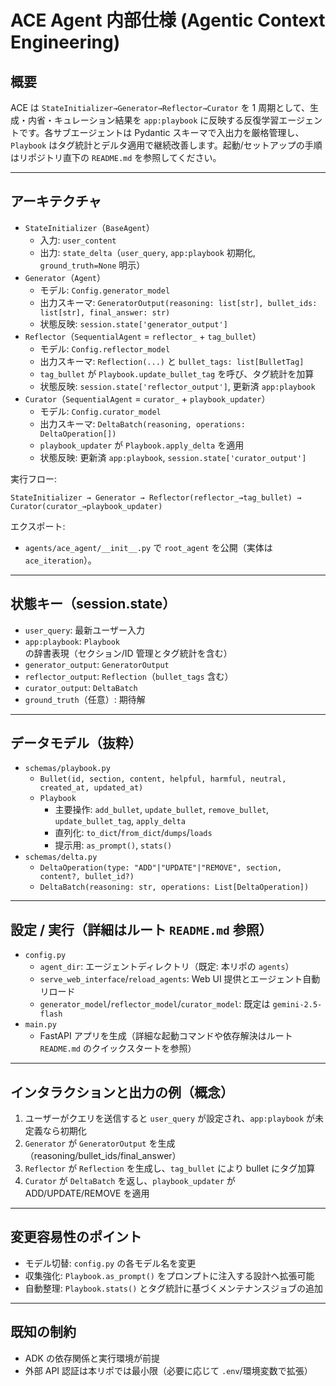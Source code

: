 # ACE Agent 内部仕様 (Agentic Context Engineering)

## 概要

ACE は `StateInitializer→Generator→Reflector→Curator` を 1 周期として、生成・内省・キュレーション結果を `app:playbook` に反映する反復学習エージェントです。各サブエージェントは Pydantic スキーマで入出力を厳格管理し、`Playbook` はタグ統計とデルタ適用で継続改善します。起動/セットアップの手順はリポジトリ直下の `README.md` を参照してください。

---

## アーキテクチャ

- `StateInitializer`（`BaseAgent`）
  - 入力: `user_content`
  - 出力: `state_delta`（`user_query`, `app:playbook` 初期化, `ground_truth=None` 明示）
- `Generator`（`Agent`）
  - モデル: `Config.generator_model`
  - 出力スキーマ: `GeneratorOutput(reasoning: list[str], bullet_ids: list[str], final_answer: str)`
  - 状態反映: `session.state['generator_output']`
- `Reflector`（`SequentialAgent` = `reflector_` + `tag_bullet`）
  - モデル: `Config.reflector_model`
  - 出力スキーマ: `Reflection(...)` と `bullet_tags: list[BulletTag]`
  - `tag_bullet` が `Playbook.update_bullet_tag` を呼び、タグ統計を加算
  - 状態反映: `session.state['reflector_output']`, 更新済 `app:playbook`
- `Curator`（`SequentialAgent` = `curator_` + `playbook_updater`）
  - モデル: `Config.curator_model`
  - 出力スキーマ: `DeltaBatch(reasoning, operations: DeltaOperation[])`
  - `playbook_updater` が `Playbook.apply_delta` を適用
  - 状態反映: 更新済 `app:playbook`, `session.state['curator_output']`

実行フロー:

```text
StateInitializer → Generator → Reflector(reflector_→tag_bullet) → Curator(curator_→playbook_updater)
```

エクスポート:

- `agents/ace_agent/__init__.py` で `root_agent` を公開（実体は `ace_iteration`）。

---

## 状態キー（session.state）

- `user_query`: 最新ユーザー入力
- `app:playbook`: `Playbook` の辞書表現（セクション/ID 管理とタグ統計を含む）
- `generator_output`: `GeneratorOutput`
- `reflector_output`: `Reflection`（`bullet_tags` 含む）
- `curator_output`: `DeltaBatch`
- `ground_truth`（任意）: 期待解

---

## データモデル（抜粋）

- `schemas/playbook.py`
  - `Bullet(id, section, content, helpful, harmful, neutral, created_at, updated_at)`
  - `Playbook`
    - 主要操作: `add_bullet`, `update_bullet`, `remove_bullet`, `update_bullet_tag`, `apply_delta`
    - 直列化: `to_dict`/`from_dict`/`dumps`/`loads`
    - 提示用: `as_prompt()`, `stats()`
- `schemas/delta.py`
  - `DeltaOperation(type: "ADD"|"UPDATE"|"REMOVE", section, content?, bullet_id?)`
  - `DeltaBatch(reasoning: str, operations: List[DeltaOperation])`

---

## 設定 / 実行（詳細はルート `README.md` 参照）

- `config.py`
  - `agent_dir`: エージェントディレクトリ（既定: 本リポの `agents`）
  - `serve_web_interface`/`reload_agents`: Web UI 提供とエージェント自動リロード
  - `generator_model`/`reflector_model`/`curator_model`: 既定は `gemini-2.5-flash`
- `main.py`
  - FastAPI アプリを生成（詳細な起動コマンドや依存解決はルート `README.md` のクイックスタートを参照）

---

## インタラクションと出力の例（概念）

1) ユーザーがクエリを送信すると `user_query` が設定され、`app:playbook` が未定義なら初期化
2) `Generator` が `GeneratorOutput` を生成（reasoning/bullet_ids/final_answer）
3) `Reflector` が `Reflection` を生成し、`tag_bullet` により bullet にタグ加算
4) `Curator` が `DeltaBatch` を返し、`playbook_updater` が ADD/UPDATE/REMOVE を適用

---

## 変更容易性のポイント

- モデル切替: `config.py` の各モデル名を変更
- 収集強化: `Playbook.as_prompt()` をプロンプトに注入する設計へ拡張可能
- 自動整理: `Playbook.stats()` とタグ統計に基づくメンテナンスジョブの追加

---

## 既知の制約

- ADK の依存関係と実行環境が前提
- 外部 API 認証は本リポでは最小限（必要に応じて `.env`/環境変数で拡張）
